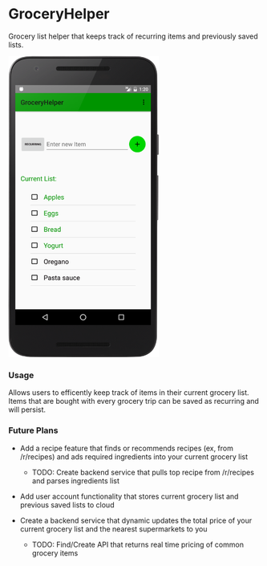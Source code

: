 # GroceryHelper

Grocery list helper that keeps track of recurring items and previously saved lists. 

<img src="https://github.com/martinluo22/GroceryHelper/blob/listView-fragment-less/screnshots/device-2017-05-22-213710.png" alt="alt text" width="300px" height="600px">

### Usage
Allows users to efficently keep track of items in their current grocery list. Items that are bought with every grocery trip can be saved as recurring and will persist. 

### Future Plans
- Add a recipe feature that finds or recommends recipes (ex, from /r/recipes) and ads required ingredients into your current grocery list
    - TODO: Create backend service that pulls top recipe from /r/recipes and parses ingredients list
    
- Add user account functionality that stores current grocery list and previous saved lists to cloud

- Create a backend service that dynamic updates the total price of your current grocery list and the nearest supermarkets to you
    - TODO: Find/Create API that returns real time pricing of common grocery items



